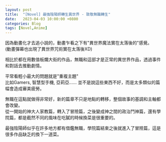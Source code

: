 ```yaml
---
layout: post
title:  "[Novel] 最強陰陽師轉生異世界 - 致敬無職轉生"
date:   2023-04-03 10:00:00 +0800
categories: Blog
tags: [Novel,Anime]
---
```


因為動畫化才去追小說的，動畫乍看之下有"異世界魔法實在太落後的"感覺。  
(動畫彈幕也出現了異世界咒術實在太落後XD)

相比於都在用數值板爛大街的作品，無職和這部才是正常的異世界作品，透過事件和對話去推動劇情。

平常看輕小最大的問題就是"重複主題"  
比如Gamers, 智慧型手機, 亞莉亞...... 並不是說這些東西不好，而是太多類似的篇幅會造成審美疲勞。

無職在這點就做得非常好，新的篇章不只是地點的轉移，整個故事的基調和主軸都會改變。  
從一開始的神大人家教篇，轉入了冒險篇，之後變成神之間的政治鬥神篇，還有學院篇，都是截然不同的風味在吃膩的時候換菜是很重要的。

最強陰陽師似乎在許多地方都有借鑑無職，學院篇結束之後就進入了冒險篇，這是很多作品缺乏的換下一道菜。